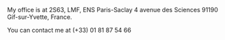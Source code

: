 My office is at 2S63,
LMF, ENS Paris-Saclay
4 avenue des Sciences
91190 Gif-sur-Yvette, France. 

You can contact me at (+33) 01 81 87 54 66
